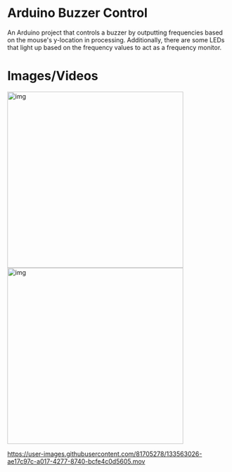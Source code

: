 # Arduino Buzzer Control

An Arduino project that controls a buzzer by outputting frequencies based on the mouse's y-location in processing. Additionally, 
there are some LEDs that light up based on the frequency values to act as a frequency monitor.

# Images/Videos

<img src="https://user-images.githubusercontent.com/81705278/133563060-d2e2fcb6-aa14-4626-9562-5a0d6d053cc2.jpg" alt="img" style="width:400px;"/> <img src="https://user-images.githubusercontent.com/81705278/133563062-e2424447-a838-4cb8-b21d-ef1119a8a38a.jpg" alt="img" style="width:400px;"/>

https://user-images.githubusercontent.com/81705278/133563026-ae17c97c-a017-4277-8740-bcfe4c0d5605.mov
